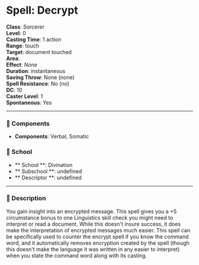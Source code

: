 
# Spell: Decrypt
**Class**: Sorcerer  
**Level**: 0  
**Casting Time**: 1 action  
**Range**: touch  
**Target**: document touched  
**Area**:   
**Effect**: _None_  
**Duration**: instantaneous  
**Saving Throw**: None (none)  
**Spell Resistance**: No (no)  
**DC**: 10  
**Caster Level**: 1  
**Spontaneous**: Yes

---

### 🔮 Components
- **Components**: Verbal, Somatic

### 🏫 School
- ** School **: Divination
- ** Subschool **: undefined
- ** Descriptor **: undefined
---

### 📜 Description
You gain insight into an encrypted message. This spell gives you a +5 circumstance bonus to one Linguistics skill check you might need to interpret or read a document. While this doesn't insure success, it does make the interpretation of encrypted messages much easier. This spell can be specifically used to counter the encrypt spell if you know the command word, and it automatically removes encryption created by the spell (though this doesn't make the language it was written in any easier to interpret) when you state the command word along with its casting.
